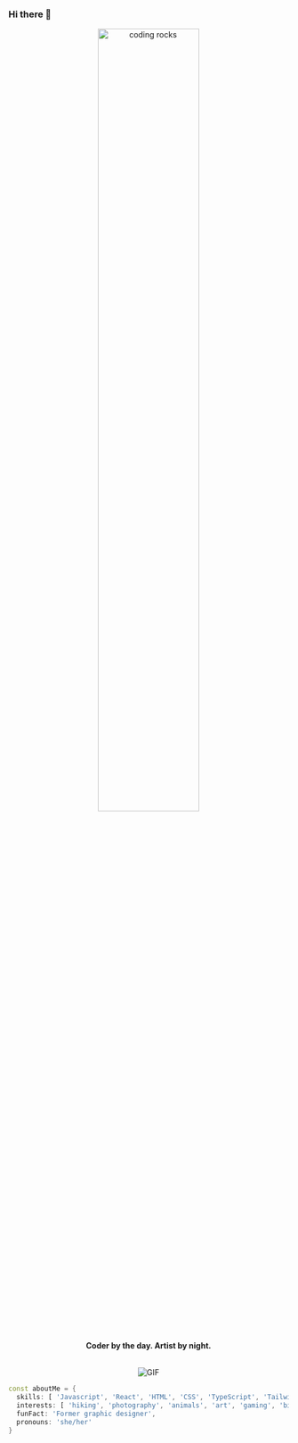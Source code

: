 ### Hi there 👋

<div align="center" width="70">

<img src="https://github.com/jlu9d2/jl9d2/blob/main/assets/Joy_swe_banner.png" alt="coding rocks"  width="60%"/><br> 
<p><strong>Coder by the day. Artist by night.</strong></p>
<br>
  
<img alt="GIF" src="https://github.com/jlu9d2/jl9d2/blob/main/assets/h0bvA1A8.gif" />
</div>
  
```dart
const aboutMe = { 
  skills: [ 'Javascript', 'React', 'HTML', 'CSS', 'TypeScript', 'TailwindCSS', 'Material-UI' ],
  interests: [ 'hiking', 'photography', 'animals', 'art', 'gaming', 'birb memes' ],
  funFact: 'Former graphic designer',
  pronouns: 'she/her'
}
```

<!--
**jlu9d2/jlu9d2** is a ✨ _special_ ✨ repository because its `README.md` (this file) appears on your GitHub profile.

Here are some ideas to get you started:

- 🔭 I’m currently working on ...
- 🌱 I’m currently learning ...
- 👯 I’m looking to collaborate on ...
- 🤔 I’m looking for help with ...
- 💬 Ask me about ...
- 📫 How to reach me: ...
- 😄 Pronouns: ...
- ⚡ Fun fact: ...
-->

